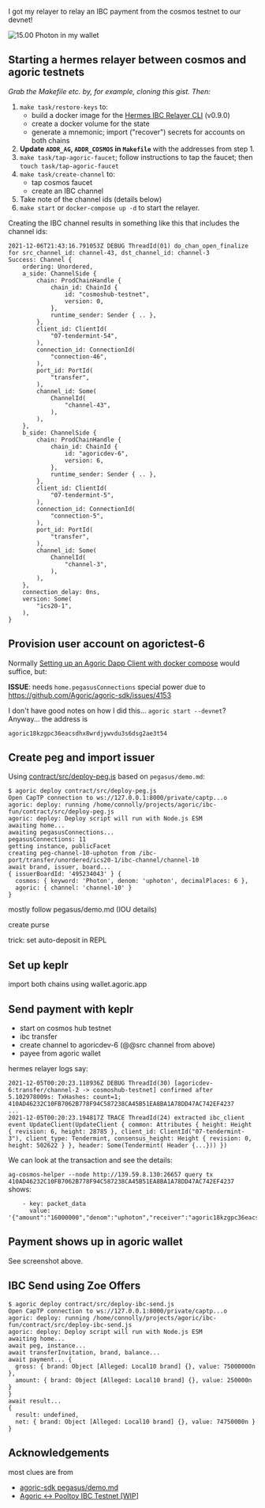 I got my relayer to relay an IBC payment from the cosmos testnet to our devnet!

![15.00 Photon in my wallet](https://www.diigo.com/file/image/brpqocpzpbeerecapzepbqeqpq/SwingSet+Solo+REPL+Demo.jpg)


## Starting a hermes relayer between cosmos and agoric testnets

_Grab the Makefile etc. by, for example, cloning this gist. Then:_

 1. `make task/restore-keys` to:
    - build a docker image for the [Hermes IBC Relayer CLI](https://github.com/informalsystems/ibc-rs/tree/master/relayer-cli) (v0.9.0)
    - create a docker volume for the state
    - generate a mnemonic; import ("recover") secrets for accounts on both chains
 2. **Update `ADDR_AG`, `ADDR_COSMOS` in `Makefile`** with the addresses from step 1.
 3. `make task/tap-agoric-faucet`; follow instructions to tap the faucet; then `touch task/tap-agoric-faucet`
 3. `make task/create-channel` to:
    - tap cosmos faucet
    - create an IBC channel
 4. Take note of the channel ids (details below)
 5. `make start` or `docker-compose up -d` to start the relayer.

Creating the IBC channel results in something like this that includes the channel ids:

```
2021-12-06T21:43:16.791053Z DEBUG ThreadId(01) do_chan_open_finalize for src_channel_id: channel-43, dst_channel_id: channel-3
Success: Channel {
    ordering: Unordered,
    a_side: ChannelSide {
        chain: ProdChainHandle {
            chain_id: ChainId {
                id: "cosmoshub-testnet",
                version: 0,
            },
            runtime_sender: Sender { .. },
        },
        client_id: ClientId(
            "07-tendermint-54",
        ),
        connection_id: ConnectionId(
            "connection-46",
        ),
        port_id: PortId(
            "transfer",
        ),
        channel_id: Some(
            ChannelId(
                "channel-43",
            ),
        ),
    },
    b_side: ChannelSide {
        chain: ProdChainHandle {
            chain_id: ChainId {
                id: "agoricdev-6",
                version: 6,
            },
            runtime_sender: Sender { .. },
        },
        client_id: ClientId(
            "07-tendermint-5",
        ),
        connection_id: ConnectionId(
            "connection-5",
        ),
        port_id: PortId(
            "transfer",
        ),
        channel_id: Some(
            ChannelId(
                "channel-3",
            ),
        ),
    },
    connection_delay: 0ns,
    version: Some(
        "ics20-1",
    ),
}
```

## Provision user account on agorictest-6

Normally [Setting up an Agoric Dapp Client with docker compose](https://github.com/Agoric/agoric-sdk/wiki/Setting-up-an-Agoric-Dapp-Client-with-docker-compose) would suffice, but:

**ISSUE**: needs `home.pegasusConnections` special power due to
https://github.com/Agoric/agoric-sdk/issues/4153

I don't have good notes on how I did this... `agoric start --devnet`? Anyway... the address is

`agoric18kzgpc36eacsdhx8wrdjywvdu3s6dsg2ae3t54`


## Create peg and import issuer


Using [contract/src/deploy-peg.js](https://github.com/Agoric/agoric-sdk/blob/ibc-example-scripts/packages/pegasus/scripts/deploy-peg.js) based on `pegasus/demo.md`:


```
$ agoric deploy contract/src/deploy-peg.js
Open CapTP connection to ws://127.0.0.1:8000/private/captp...o
agoric: deploy: running /home/connolly/projects/agoric/ibc-fun/contract/src/deploy-peg.js
agoric: deploy: Deploy script will run with Node.js ESM
awaiting home...
awaiting pegasusConnections...
pegasusConnections: 11
getting instance, publicFacet
creating peg-channel-10-uphoton from /ibc-port/transfer/unordered/ics20-1/ibc-channel/channel-10
await brand, issuer, board...
{ issuerBoardId: '495234043' } {
  cosmos: { keyword: 'Photon', denom: 'uphoton', decimalPlaces: 6 },
  agoric: { channel: 'channel-10' }
}
```

mostly follow pegasus/demo.md (IOU details)

create purse

trick: set auto-deposit in REPL

## Set up keplr

import both chains using wallet.agoric.app

## Send payment with keplr

 - start on cosmos hub testnet
 - ibc transfer
 - create channel to agoricdev-6 (@@src channel from above)
 - payee from agoric wallet

hermes relayer logs say:

```
2021-12-05T00:20:23.118936Z DEBUG ThreadId(30) [agoricdev-6:transfer/channel-2 -> cosmoshub-testnet] confirmed after 5.102978009s: TxHashes: count=1; 410AD46232C10FB7062B778F94C587238CA45B51EA8BA1A78DD47AC742EF4237
...
2021-12-05T00:20:23.194817Z TRACE ThreadId(24) extracted ibc_client event UpdateClient(UpdateClient { common: Attributes { height: Height { revision: 6, height: 28785 }, client_id: ClientId("07-tendermint-3"), client_type: Tendermint, consensus_height: Height { revision: 0, height: 502622 } }, header: Some(Tendermint( Header {...})) })
```

We can look at the transaction and see the details:

`ag-cosmos-helper --node http://139.59.8.130:26657 query tx 410AD46232C10FB7062B778F94C587238CA45B51EA8BA1A78DD47AC742EF4237` shows:

```
    - key: packet_data
      value: '{"amount":"16000000","denom":"uphoton","receiver":"agoric18kzgpc36eacsdhx8wrdjywvdu3s6dsg2ae3t54","sender":"cosmos18hcdewnyhl6hj6wkz2dwq8slfh8vrnetzxy33p"}'
```

## Payment shows up in agoric wallet

See screenshot above.

## IBC Send using Zoe Offers

```
$ agoric deploy contract/src/deploy-ibc-send.js
Open CapTP connection to ws://127.0.0.1:8000/private/captp...o
agoric: deploy: running /home/connolly/projects/agoric/ibc-fun/contract/src/deploy-ibc-send.js
agoric: deploy: Deploy script will run with Node.js ESM
awaiting home...
await peg, instance...
await transferInvitation, brand, balance...
await payment... {
  gross: { brand: Object [Alleged: Local10 brand] {}, value: 75000000n },
  amount: { brand: Object [Alleged: Local10 brand] {}, value: 250000n }
}
await result...
{
  result: undefined,
  net: { brand: Object [Alleged: Local10 brand] {}, value: 74750000n }
}
```

## Acknowledgements

most clues are from
 - [agoric-sdk pegasus/demo.md](https://github.com/Agoric/agoric-sdk/blob/master/packages/pegasus/demo.md)
 - [Agoric ↔ Pooltoy IBC Testnet [WIP]](https://hackmd.io/YYf5lsJXSSuatstpRDSs8g?view)

